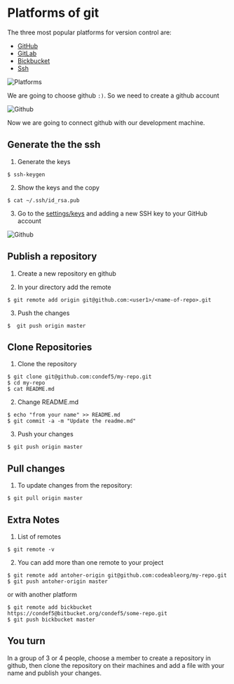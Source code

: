 # Platforms of git

The three most popular platforms for version control are:

- [GitHub](http://github.com)
- [GitLab](https://gitlab.com)
- [Bickbucket](https://bitbucket.org/)
- [Ssh](https://www.ssh.com/ssh/keygen/)

![Platforms](/__docs__/platforms.jpg)

We are going to choose github `:)`. So we need to create a github account

![Github](/__docs__/github.png)

Now we are going to connect github with our development machine.

## Generate the the ssh

1. Generate the keys

```
$ ssh-keygen
```

2. Show the keys and the copy

```
$ cat ~/.ssh/id_rsa.pub
```

3. Go to the [settings/keys](https://github.com/settings/ssh) and adding a new SSH key to your GitHub account

![Github](/__docs__/ssh-github.png)

## Publish a repository

1. Create a new repository en github

2. In your directory add the remote

```
$ git remote add origin git@github.com:<user1>/<name-of-repo>.git
```

3. Push the changes

```
$  git push origin master
```

## Clone Repositories

1. Clone the repository

```
$ git clone git@github.com:condef5/my-repo.git
$ cd my-repo
$ cat README.md
```

2. Change README.md

```
$ echo "from your name" >> README.md
$ git commit -a -m "Update the readme.md"
```

3. Push your changes

```
$ git push origin master
```

## Pull changes

1. To update changes from the repository:

```
$ git pull origin master
```

## Extra Notes

1. List of remotes
```
$ git remote -v
```

2. You can add more than one remote to your project

```
$ git remote add antoher-origin git@github.com:codeableorg/my-repo.git
$ git push antoher-origin master
```

or with another platform

```
$ git remote add bickbucket https://condef5@bitbucket.org/condef5/some-repo.git
$ git push bickbucket master
```

## You turn

In a group of 3 or 4 people, choose a member to create a repository in github, then clone the repository on their machines and add a file with your name and publish your changes.

